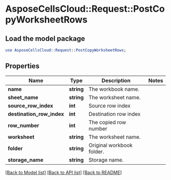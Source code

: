 # AsposeCellsCloud::Request::PostCopyWorksheetRows 

## Load the model package
```perl
use AsposeCellsCloud::Request::PostCopyWorksheetRows;
```

## Properties
Name | Type | Description | Notes
------------ | ------------- | ------------- | -------------
**name** | **string** | The workbook name. |
**sheet_name** | **string** | The worksheet name. |
**source_row_index** | **int** | Source row index |
**destination_row_index** | **int** | Destination row index |
**row_number** | **int** | The copied row number |
**worksheet** | **string** | The worksheet name. |
**folder** | **string** | Original workbook folder. |
**storage_name** | **string** | Storage name. |  

[[Back to Model list]](../README.md#documentation-for-requests) [[Back to API list]](../README.md#documentation-for-api-endpoints) [[Back to README]](../README.md)


